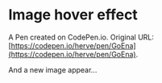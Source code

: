 # Image hover effect

A Pen created on CodePen.io. Original URL: [https://codepen.io/herve/pen/GoEna](https://codepen.io/herve/pen/GoEna).

And a new image appear...
